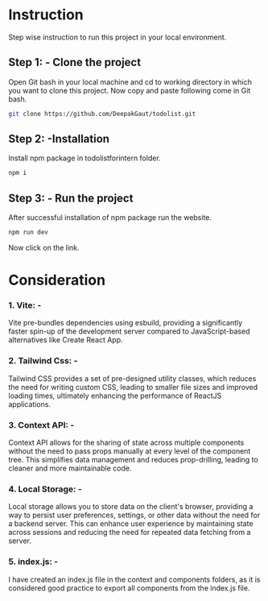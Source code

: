 # Instruction

Step wise instruction to run this project in your local environment.

## Step 1: - Clone the project

Open Git bash in your local machine and cd to working directory in which you want to clone this project. Now copy and paste following come in Git bash.

```bash
git clone https://github.com/DeepakGaut/todolist.git
```

## Step 2: -Installation

Install npm package in todolistforintern folder.

```bash
npm i
```

## Step 3: - Run the project

After successful installation of npm package run the website.

```bash
npm run dev
```

Now click on the link.

# Consideration

### 1. Vite: -

Vite pre-bundles dependencies using esbuild, providing a significantly faster spin-up of the development server compared to JavaScript-based alternatives like Create React App.

### 2. Tailwind Css: -

Tailwind CSS provides a set of pre-designed utility classes, which reduces the need for writing custom CSS, leading to smaller file sizes and improved loading times, ultimately enhancing the performance of ReactJS applications.

### 3. Context API: -

Context API allows for the sharing of state across multiple components without the need to pass props manually at every level of the component tree. This simplifies data management and reduces prop-drilling, leading to cleaner and more maintainable code.

### 4. Local Storage: -

Local storage allows you to store data on the client's browser, providing a way to persist user preferences, settings, or other data without the need for a backend server. This can enhance user experience by maintaining state across sessions and reducing the need for repeated data fetching from a server.

### 5. index.js: -

I have created an index.js file in the context and components folders, as it is considered good practice to export all components from the index.js file.
